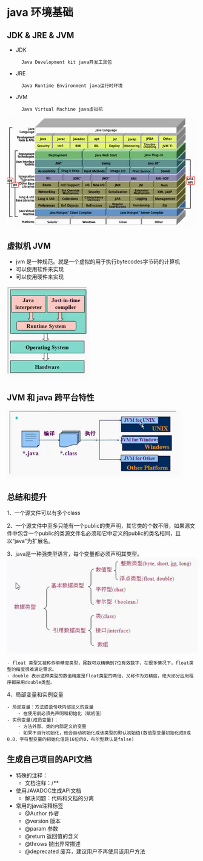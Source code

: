 # java 环境基础

## JDK & JRE & JVM

- JDK

        Java Development kit java开发工具包
        
- JRE
    
        Java Runtime Environment java运行时环境

- JVM

        Java Virtual Machine java虚拟机


![JDK & JRE & JVM](./img/001.jpg)


## 虚拟机 JVM

- jvm 是一种规范。就是一个虚拟的用于执行bytecodes字节码的计算机
- 可以使用软件来实现
- 可以使用硬件来实现

![JVM](./img/002.jpg)

## JVM 和 java 跨平台特性
![JVM](./img/003.jpg)

## 总结和提升

1、一个源文件可以有多个class

2、一个源文件中至多只能有一个public的类声明，其它类的个数不限，如果源文件中包含一个public的类源文件名必须和它中定义的public的类名相同，且以“java”为扩展名。

3、java是一种强类型语言，每个变量都必须声明其类型。
![JVM](./img/004.jpg)

    - float 类型又被称作单精度类型，尾数可以精确到7位有效数字，在很多情况下，float类型的精度很难满足需求。
    - double 表示这种类型的数值精度是float类型的两倍，又称作为双精度，绝大部分应用程序都采用double类型。
    
4、局部变量和实例变量

    - 局部变量：方法或语句块内部定义的变量
        - 在使用前必须先声明和初始化（赋初值）
    - 实例变量(成员变量)：
        - 方法外部、类的内部定义的变量
        - 如果不自行初始化，他会自动初始化成该类型的默认初始值(数值型变量初始化成0或0.0，字符型变量的初始化值是16位的0，布尔型默认是false)
        
    
## 生成自己项目的API文档

- 特殊的注释：
    - 文档注释：/**
- 使用JAVADOC生成API文档
    - 解决问题：代码和文档的分离
- 常用的java注释标签
    - @Author 作者
    - @version 版本
    - @param 参数
    - @return 返回值的含义
    - @throws 抛出异常描述
    - @deprecated 废弃，建议用户不再使用该用户方法
